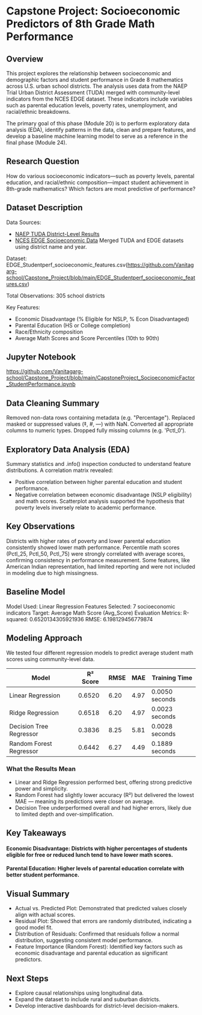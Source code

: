 # Capstone Project: Socioeconomic Predictors of 8th Grade Math Performance

## Overview

This project explores the relationship between socioeconomic and demographic factors and student performance in Grade 8 mathematics across U.S. urban school districts. The analysis uses data from the NAEP Trial Urban District Assessment (TUDA) merged with community-level indicators from the NCES EDGE dataset. These indicators include variables such as parental education levels, poverty rates, unemployment, and racial/ethnic breakdowns.

The primary goal of this phase (Module 20) is to perform exploratory data analysis (EDA), identify patterns in the data, clean and prepare features, and develop a baseline machine learning model to serve as a reference in the final phase (Module 24).

## Research Question

How do various socioeconomic indicators—such as poverty levels, parental education, and racial/ethnic composition—impact student achievement in 8th-grade mathematics? Which factors are most predictive of performance?

## Dataset Description

Data Sources:
  - [NAEP TUDA District-Level Results](https://www.nationsreportcard.gov/ndecore/xplore/NDE)
  - [NCES EDGE Socioeconomic Data](https://nces.ed.gov/programs/edge/)
    Merged TUDA and EDGE datasets using district name and year.

Dataset: EDGE_Studentperf_socioeconomic_features.csv(https://github.com/Vanitagarg-school/Capstone_Project/blob/main/EDGE_Studentperf_socioeconomic_features.csv)

Total Observations: 305 school districts

Key Features:
  - Economic Disadvantage (% Eligible for NSLP, % Econ Disadvantaged)
  - Parental Education (HS or College completion)
  - Race/Ethnicity composition
  - Average Math Scores and Score Percentiles (10th to 90th)
    
## Jupyter Notebook 
https://github.com/Vanitagarg-school/Capstone_Project/blob/main/CapstoneProject_SocioeconomicFactor_StudentPerformance.ipynb
    
## Data Cleaning Summary

Removed non-data rows containing metadata (e.g. "Percentage").
Replaced masked or suppressed values (‡, #, —) with NaN.
Converted all appropriate columns to numeric types.
Dropped fully missing columns (e.g. 'Pctl_0').

## Exploratory Data Analysis (EDA)

Summary statistics and .info() inspection conducted to understand feature distributions.
A correlation matrix revealed:
  - Positive correlation between higher parental education and student performance.
  - Negative correlation between economic disadvantage (NSLP eligibility) and math scores.
Scatterplot analysis supported the hypothesis that poverty levels inversely relate to academic performance.

## Key Observations

Districts with higher rates of poverty and lower parental education consistently showed lower math performance.
Percentile math scores (Pctl_25, Pctl_50, Pctl_75) were strongly correlated with average scores, confirming consistency in performance measurement.
Some features, like American Indian representation, had limited reporting and were not included in modeling due to high missingness.

## Baseline Model

Model Used: Linear Regression
Features Selected: 7 socioeconomic indicators
Target: Average Math Score (Avg_Score)
Evaluation Metrics:
  R-squared: 0.6520134305921936
  RMSE: 6.198129456779874

## Modeling Approach

We tested four different regression models to predict average student math scores using community-level data.

| Model                   | R² Score | RMSE   | MAE   | Training Time |
|------------------------|----------|--------|-------|----------------|
| Linear Regression       | 0.6520   | 6.20   | 4.97  | 0.0050 seconds |
| Ridge Regression        | 0.6518   | 6.20   | 4.97  | 0.0023 seconds |
| Decision Tree Regressor| 0.3836   | 8.25   | 5.81  | 0.0028 seconds |
| Random Forest Regressor| 0.6442   | 6.27   | 4.49  | 0.1889 seconds |

### What the Results Mean
- Linear and Ridge Regression performed best, offering strong predictive power and simplicity.
- Random Forest had slightly lower accuracy (R²) but delivered the lowest MAE — meaning its predictions were closer on average.
- Decision Tree underperformed overall and had higher errors, likely due to limited depth and over-simplification.

## Key Takeaways
#### Economic Disadvantage: Districts with higher percentages of students eligible for free or reduced lunch tend to have lower math scores.
#### Parental Education: Higher levels of parental education correlate with better student performance.

## Visual Summary
  - Actual vs. Predicted Plot: Demonstrated that predicted values closely align with actual scores.
  - Residual Plot: Showed that errors are randomly distributed, indicating a good model fit.
  - Distribution of Residuals: Confirmed that residuals follow a normal distribution, suggesting consistent model performance.
  - Feature Importance (Random Forest): Identified key factors such as economic disadvantage and parental education as significant predictors.

## Next Steps
  - Explore causal relationships using longitudinal data.
  - Expand the dataset to include rural and suburban districts.
  - Develop interactive dashboards for district-level decision-makers.
